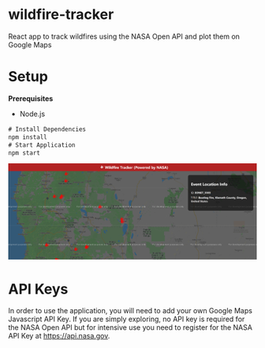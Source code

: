 # wildfire-tracker
React app to track wildfires using the NASA Open API and plot them on Google Maps

# Setup
**Prerequisites**
- Node.js

```
# Install Dependencies
npm install
# Start Application
npm start
```

![Screenshot](https://github.com/amitesh080295/wildfire-tracker/blob/main/public/demo.PNG)

# API Keys

In order to use the application, you will need to add your own Google Maps Javascript API Key. If you are simply exploring, no API key is required for the NASA Open API but for intensive use you need to register for the NASA API Key at https://api.nasa.gov. 